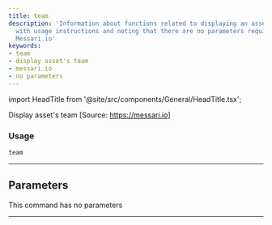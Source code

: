 ```yaml
---
title: team
description: 'Information about functions related to displaying an asset''s team,
  with usage instructions and noting that there are no parameters required. Source:
  Messari.io'
keywords:
- team
- display asset's team
- messari.io
- no parameters
---
```


import HeadTitle from '@site/src/components/General/HeadTitle.tsx';

<HeadTitle title="crypto/dd/team - Reference | OpenBB Terminal Docs" />

Display asset's team [Source: https://messari.io]

### Usage

```python
team
```

---

## Parameters

This command has no parameters


---
